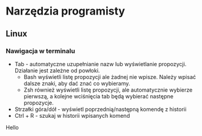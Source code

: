 # Narzędzia programisty

## Linux

### Nawigacja w terminalu

* Tab - automatyczne uzupełnianie nazw lub wyświetlanie propozycji.
  Działanie jest zależne od powłoki.
  * Bash wyświetli listę propozycji ale żadnej nie wpisze. Należy wpisać dalsze znaki, aby dać znać co wybieramy.
  * Zsh również wyświetli listę propozycji, ale automatycznie wybierze pierwszą, a kolejne wciśnięcia tab będą wybierać następne propozycje.
* Strzałki góra/dół - wyświetl poprzednią/następną komendę z historii
* Ctrl + R - szukaj w historii wpisanych komend

Hello
